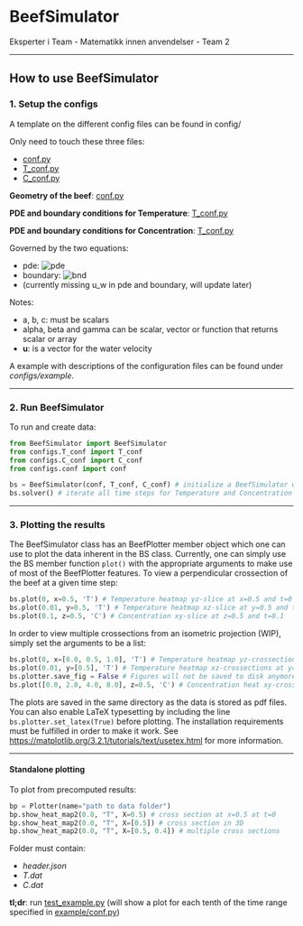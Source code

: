# BeefSimulator

Eksperter i Team - Matematikk innen anvendelser - Team 2

---

## How to use BeefSimulator

### 1. Setup the configs

A template on the different config files can be found in config/

Only need to touch these three files:

- [conf.py](configs/conf.py)
- [T_conf.py](configs/T_conf.py)
- [C_conf.py](configs/C_conf.py)

**Geometry of the beef**: [conf.py](configs/conf.py)

**PDE and boundary conditions for Temperature**: [T_conf.py](configs/T_conf.py)

**PDE and boundary conditions for Concentration**: [T_conf.py](configs/C_conf.py)

Governed by the two equations:

- pde: ![pde](https://render.githubusercontent.com/render/math?math=%5Ca%20%5Cfrac%7BdT%7D%7Bdt%7D%20%3D%20b%20%5Cnabla%5E2%20T%20%2B%20c%20%5Ctextbf%7Bu%7D%20%5Cnabla%20T)
- boundary: ![bnd](https://render.githubusercontent.com/render/math?math=%5Calpha%20%5Cnabla%20T%20%2B%20%5Cbeta%20%5Ctextbf%7Bu%7D%20T%20%3D%20%5Cgamma)
- (currently missing u_w in pde and boundary, will update later)

Notes:

- a, b, c: must be scalars
- alpha, beta and gamma can be scalar, vector or function that returns scalar or array
- **u**: is a vector for the water velocity

A example with descriptions of the configuration files can be found under _configs/example_.

---

### 2. Run BeefSimulator

To run and create data:

```python
from BeefSimulator import BeefSimulator
from configs.T_conf import T_conf
from configs.C_conf import C_conf
from configs.conf import conf

bs = BeefSimulator(conf, T_conf, C_conf) # initialize a BeefSimulator with the given configs, will save the header data in data/"folder_name"/header.json
bs.solver() # iterate all time steps for Temperature and Concentration and save the data in data/"folder_name"/
```

---

### 3. Plotting the results

The BeefSimulator class has an BeefPlotter member object which one can use to plot the data inherent in the BS class. Currently, one can simply use the BS member function `plot()` with the appropriate arguments to make use of most of the BeefPlotter features.
To view a perpendicular crossection of the beef at a given time step:

```python
bs.plot(0, x=0.5, 'T') # Temperature heatmap yz-slice at x=0.5 and t=0
bs.plot(0.01, y=0.5, 'T') # Temperature heatmap xz-slice at y=0.5 and t=0.01
bs.plot(0.1, z=0.5, 'C') # Concentration xy-slice at z=0.5 and t=0.1
```

In order to view multiple crossections from an isometric projection (WIP), simply set the arguments to be a list:

```python
bs.plot(0, x=[0.0, 0.5, 1.0], 'T') # Temperature heatmap yz-crossections at x=0.0, 0.5, and 1.0 at time t=0.
bs.plot(0.01, y=[0.5], 'T') # Temperature heatmap xz-crossections at y=0.5 at time t=0.01
bs.plotter.save_fig = False # Figures will not be saved to disk anymore (the plotter saves by default \)
bs.plot([0.0, 2.0, 4.0, 8.0], z=0.5, 'C') # Concentration heat xy-crossections at z=0.5 at times t=0.0, 2.0, 4.0, and 8.0.
```

The plots are saved in the same directory as the data is stored as pdf files. You can also enable LaTeX typesetting by including the line `bs.plotter.set_latex(True)` before plotting. The installation requirements must be fulfilled in order to make it work. See https://matplotlib.org/3.2.1/tutorials/text/usetex.html for more information.

---

#### Standalone plotting

To plot from precomputed results:

```python
bp = Plotter(name="path to data folder")
bp.show_heat_map2(0.0, "T", X=0.5) # cross section at x=0.5 at t=0
bp.show_heat_map2(0.0, "T", X=[0.5]) # cross section in 3D
bp.show_heat_map2(0.0, "T", X=[0.5, 0.4]) # multiple cross sections
```

Folder must contain:

- _header.json_
- _T.dat_
- _C.dat_

**tl;dr**: run [test_example.py](test_example.py) (will show a plot for each tenth of the time range specified in [example/conf.py](configs/example/conf.py))
